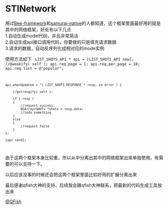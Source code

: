 # STINetwork
用过<a href="https://github.com/gavinkwoe/BeeFramework">Bee-framework</a>和<a href="https://github.com/hackers-painters/samurai-native">samurai-native</a>的人都知道，这个框架里面最好用的就是其中的网络框架，好处有以下几点</br>
1.自动生成model代码，并且非常简洁</br>
2.自动生成api接口调用代码，你要做的只是填充请求数据</br>
3.请求的数据，自动反序列化成相对应的mode实例</br>

使用方法如下
<code>
    LIST_SHOTS_API * api = [LIST_SHOTS_API new];
    //@weakify( self );
    api.req.page = 1;
    api.req.per_page = 18;
    api.req.list = @"popular";
    
    api.whenUpdated = ^( LIST_SHOTS_RESPONSE * resp, id error ) {
        
        //@strongify( self );
        
        if ( resp )
        {
            //request success
            NSArray<SHOT> *shots = resp.data;
            //todo something
        }
        else
        {
            //request faild
        }
    };
    
    [api send];
</code>

由于这两个框架本身比较重，所以从中分离出其中的网络框架出来单独使用，有需要的可以支持一下。

以后应该没事的时候还会把这两个框架里面比较好用的扩展分离出来

最后感谢qfish大神的支持，后续我会跟qfish大神联系，把最新的代码生成工具放出来

<a href="https://github.com/qfish">@QFish</a>
